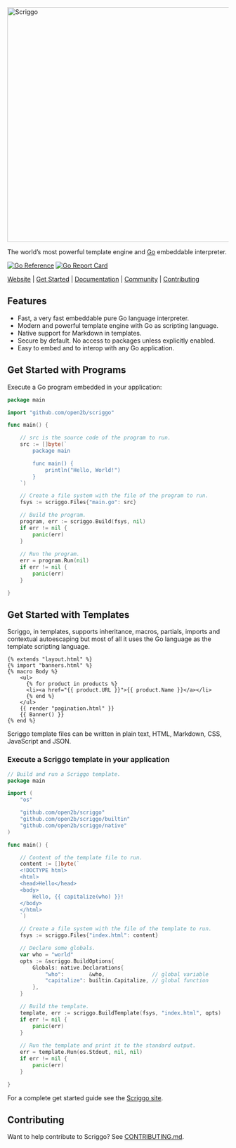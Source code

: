 <img src="https://scriggo-site.pages.dev/images/scriggo-padded.svg" alt="Scriggo" title="Scriggo" width="535px" style="max-width: 100%">


The world’s most powerful template engine and [Go](https://golang.org/) embeddable interpreter.

[![Go Reference](https://pkg.go.dev/badge/github.com/open2b/scriggo/.svg)](https://pkg.go.dev/github.com/open2b/scriggo/)
[![Go Report Card](https://goreportcard.com/badge/github.com/open2b/scriggo)](https://goreportcard.com/report/github.com/open2b/scriggo)

[Website](https://scriggo.com/) | [Get Started](https://scriggo.com/get-started) | [Documentation](https://scriggo.com/what-is-scriggo) | [Community](https://github.com/open2b/scriggo/discussions) | [Contributing](https://github.com/open2b/scriggo/blob/main/CONTRIBUTING.md)

## Features

* Fast, a very fast embeddable pure Go language interpreter.
* Modern and powerful template engine with Go as scripting language.
* Native support for Markdown in templates.
* Secure by default. No access to packages unless explicitly enabled.
* Easy to embed and to interop with any Go application.

## Get Started with Programs

Execute a Go program embedded in your application:

```go
package main

import "github.com/open2b/scriggo"

func main() {

    // src is the source code of the program to run.
    src := []byte(`
        package main

        func main() {
            println("Hello, World!")
        }
    `)

    // Create a file system with the file of the program to run.
    fsys := scriggo.Files{"main.go": src}

    // Build the program.
    program, err := scriggo.Build(fsys, nil)
    if err != nil {
        panic(err)
    }
 
    // Run the program.
    err = program.Run(nil)
    if err != nil {
        panic(err)
    }

}
```

## Get Started with Templates

Scriggo, in templates, supports inheritance, macros, partials, imports and contextual autoescaping but most of all it
uses the Go language as the template scripting language.

```
{% extends "layout.html" %}
{% import "banners.html" %}
{% macro Body %}
    <ul>
      {% for product in products %}
      <li><a href="{{ product.URL }}">{{ product.Name }}</a></li>
      {% end %}
    </ul>
    {{ render "pagination.html" }}
    {{ Banner() }}
{% end %}
```

Scriggo template files can be written in plain text, HTML, Markdown, CSS, JavaScript and JSON.

### Execute a Scriggo template in your application

```go
// Build and run a Scriggo template.
package main

import (
	"os"

	"github.com/open2b/scriggo"
	"github.com/open2b/scriggo/builtin"
	"github.com/open2b/scriggo/native"
)

func main() {

    // Content of the template file to run.
    content := []byte(`
    <!DOCTYPE html>
    <html>
    <head>Hello</head> 
    <body>
        Hello, {{ capitalize(who) }}!
    </body>
    </html>
    `)

    // Create a file system with the file of the template to run.
    fsys := scriggo.Files{"index.html": content}

    // Declare some globals.
    var who = "world"
    opts := &scriggo.BuildOptions{
        Globals: native.Declarations{
            "who":        &who,               // global variable
            "capitalize": builtin.Capitalize, // global function
        },
    }

    // Build the template.
    template, err := scriggo.BuildTemplate(fsys, "index.html", opts)
    if err != nil {
        panic(err)
    }
 
    // Run the template and print it to the standard output.
    err = template.Run(os.Stdout, nil, nil)
    if err != nil {
        panic(err)
    }

}
```

For a complete get started guide see the [Scriggo site](https://scriggo.com/).

## Contributing

Want to help contribute to Scriggo? See [CONTRIBUTING.md](CONTRIBUTING.md).
